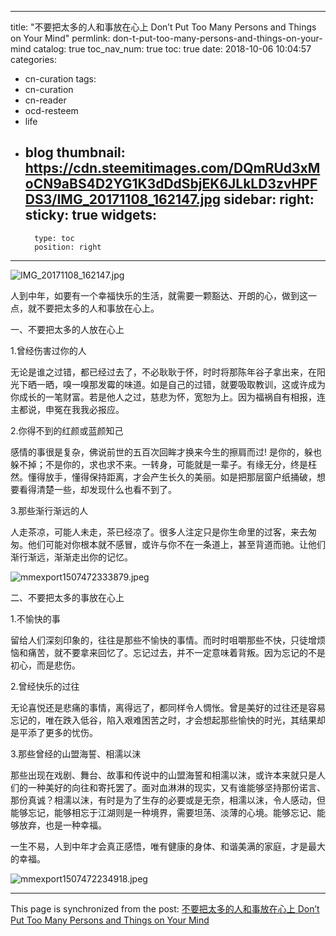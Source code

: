 
---
title: "不要把太多的人和事放在心上 Don’t Put Too Many Persons and Things on Your Mind"
permlink: don-t-put-too-many-persons-and-things-on-your-mind
catalog: true
toc_nav_num: true
toc: true
date: 2018-10-06 10:04:57
categories:
- cn-curation
tags:
- cn-curation
- cn-reader
- ocd-resteem
- life
- blog
thumbnail: https://cdn.steemitimages.com/DQmRUd3xMoCN9aBS4D2YG1K3dDdSbjEK6JLkLD3zvHPFDS3/IMG_20171108_162147.jpg
sidebar:
    right:
        sticky: true
widgets:
    -
        type: toc
        position: right
---


![IMG_20171108_162147.jpg](https://cdn.steemitimages.com/DQmRUd3xMoCN9aBS4D2YG1K3dDdSbjEK6JLkLD3zvHPFDS3/IMG_20171108_162147.jpg)

人到中年，如要有一个幸福快乐的生活，就需要一颗豁达、开朗的心，做到这一点，就不要把太多的人和事放在心上。

一、不要把太多的人放在心上

1.曾经伤害过你的人

无论是谁之过错，都已经过去了，不必耿耿于怀，时时将那陈年谷子拿出来，在阳光下晒一晒，嗅一嗅那发霉的味道。如是自己的过错，就要吸取教训，这或许成为你成长的一笔财富。若是他人之过，慈悲为怀，宽恕为上。因为福祸自有相报，连主都说，申冤在我我必报应。

2.你得不到的红颜或蓝颜知己

感情的事很是复杂，佛说前世的五百次回眸才换来今生的擦肩而过! 是你的，躲也躲不掉；不是你的，求也求不来。一转身，可能就是一辈子。有缘无分，终是枉然。懂得放手，懂得保持距离，才会产生长久的美丽。如是把那层窗户纸捅破，想要看得清楚一些，却发现什么也看不到了。

3.那些渐行渐远的人

人走茶凉，可能人未走，茶已经凉了。很多人注定只是你生命里的过客，来去匆匆。他们可能对你根本就不感冒，或许与你不在一条道上，甚至背道而驰。让他们渐行渐远，渐渐走出你的记忆。

![mmexport1507472333879.jpeg](https://cdn.steemitimages.com/DQmXNYaC8fLZPrNAUohEZKVpC8PkmiFVkzphYnVPuSknydK/mmexport1507472333879.jpeg)

二、不要把太多的事放在心上

1.不愉快的事

留给人们深刻印象的，往往是那些不愉快的事情。而时时咀嚼那些不快，只徒增烦恼和痛苦，就不要拿来回忆了。忘记过去，并不一定意味着背叛。因为忘记的不是初心，而是悲伤。

2.曾经快乐的过往

无论喜悦还是悲痛的事情，离得远了，都同样令人惆怅。曾是美好的过往还是容易忘记的，唯在跌入低谷，陷入艰难困苦之时，才会想起那些愉快的时光，其结果却是平添了更多的忧伤。

3.那些曾经的山盟海誓、相濡以沫

那些出现在戏剧、舞台、故事和传说中的山盟海誓和相濡以沫，或许本来就只是人们的一种美好的向往和寄托罢了。面对血淋淋的现实，又有谁能够坚持那份诺言、那份真诚？相濡以沫，有时是为了生存的必要或是无奈，相濡以沫，令人感动，但能够忘记，能够相忘于江湖则是一种境界，需要坦荡、淡薄的心境。能够忘记、能够放弃，也是一种幸福。

一生不易，人到中年才会真正感悟，唯有健康的身体、和谐美满的家庭，才是最大的幸福。

![mmexport1507472234918.jpeg](https://cdn.steemitimages.com/DQmUto3p4tbsrQ83c6CtZwKAjFxeoKW5hF6Sxecy3GMc5QK/mmexport1507472234918.jpeg)

- - -

This page is synchronized from the post: [不要把太多的人和事放在心上 Don’t Put Too Many Persons and Things on Your Mind](https://steemit.com/@bring/don-t-put-too-many-persons-and-things-on-your-mind)
